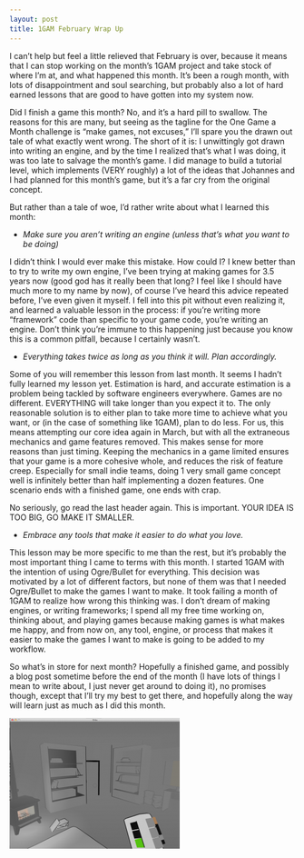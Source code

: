 ```yaml
---
layout: post
title: 1GAM February Wrap Up
---
```


I can’t help but feel a little relieved that February is over, because it means that I can stop working on the month’s 1GAM project and take stock of where I’m at, and what happened this month. It’s been a rough month, with lots of disappointment and soul searching, but probably also a lot of hard earned lessons that are good to have gotten into my system now.

Did I finish a game this month? No, and it’s a hard pill to swallow. The reasons for this are many, but seeing as the tagline for the One Game a Month challenge is “make games, not excuses,” I’ll spare you the drawn out tale of what exactly went wrong. The short of it is: I unwittingly got drawn into writing an engine, and by the time I realized that’s what I was doing, it was too late to salvage the month’s game. I did manage to build a tutorial level, which implements (VERY roughly) a lot of the ideas that Johannes and I had planned for this month’s game, but it’s a far cry from the original concept.

But rather than a tale of woe, I’d rather write about what I learned this month:

 

* *Make sure you aren’t writing an engine (unless that’s what you want to be doing)*

I didn’t think I would ever make this mistake. How could I? I knew better than to try to write my own engine, I’ve been trying at making games for 3.5 years now (good god has it really been that long? I feel like I should have much more to my name by now), of course I’ve heard this advice repeated before, I’ve even given it myself. I fell into this pit without even realizing it, and learned a valuable lesson in the process:  if you’re writing more “framework” code than specific to your game code, you’re writing an engine. Don’t think you’re immune to this happening just because you know this is a common pitfall, because I certainly wasn’t.

 

* *Everything takes twice as long as you think it will. Plan accordingly.*

Some of you will remember this lesson from last month. It seems I hadn’t fully learned my lesson yet. Estimation is hard, and accurate estimation is a problem being tackled by software engineers everywhere. Games are no different. EVERYTHING will take longer than you expect it to. The only reasonable solution is to either plan to take more time to achieve what you want, or (in the case of something like 1GAM), plan to do less. For us, this means attempting our core idea again in March, but with all the extraneous mechanics and game features removed. This makes sense for more reasons than just timing. Keeping the mechanics in a game limited ensures that your game is a more cohesive whole, and reduces the risk of feature creep. Especially for small indie teams, doing 1 very small game concept well is infinitely better than half implementing a dozen features. One scenario ends with a finished game, one ends with crap.

No seriously, go read the last header again. This is important. YOUR IDEA IS TOO BIG, GO MAKE IT SMALLER.

 

* *Embrace any tools that make it easier to do what you love.*

This lesson may be more specific to me than the rest, but it’s probably the most important thing I came to terms with this month. I started 1GAM with the intention of using Ogre/Bullet for everything. This decision was motivated by a lot of different factors, but none of them was that I needed Ogre/Bullet to make the games I want to make. It took failing a month of 1GAM to realize how wrong this thinking was. I don’t dream of making engines, or writing frameworks; I spend all my free time working on, thinking about, and playing games because making games is what makes me happy, and from now on, any tool, engine, or process that makes it easier to make the games I want to make is going to be added to my workflow.

 

So what’s in store for next month? Hopefully a finished game, and possibly a blog post sometime before the end of the month (I have lots of things I mean to write about, I just never get around to doing it), no promises though, except that I’ll try my best to get there, and  hopefully along the way will learn just as much as I did this month.

![Alt Text](/images/post_images/1gam-feb-wrap-up/screenshot.png)